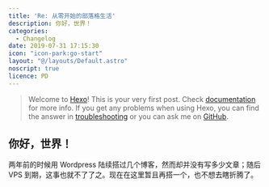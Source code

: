 ```yaml
---
title: 'Re: 从零开始的部落格生活'
description: 你好，世界！
categories:
  - Changelog
date: 2019-07-31 17:15:30
icon: "icon-park:go-start"
layout: "@/layouts/Default.astro"
noscript: true
licence: PD
---
```

> Welcome to [Hexo](https://hexo.io/)! This is your very first post. Check [documentation](https://hexo.io/docs/) for more info. If you get any problems when using Hexo, you can find the answer in [troubleshooting](https://hexo.io/docs/troubleshooting.html) or you can ask me on [GitHub](https://github.com/hexojs/hexo/issues).

## 你好，世界！

两年前的时候用 Wordpress 陆续搭过几个博客，然而却并没有写多少文章；随后 VPS 到期，这事也就不了了之。现在在这里暂且再搭一个，也不想去瞎折腾了。